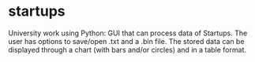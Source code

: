 # startups
University work using Python: GUI that can process data of Startups. The user has options to save/open .txt and a .bin file. The stored data can be displayed through a chart (with bars and/or circles) and in a table format.
